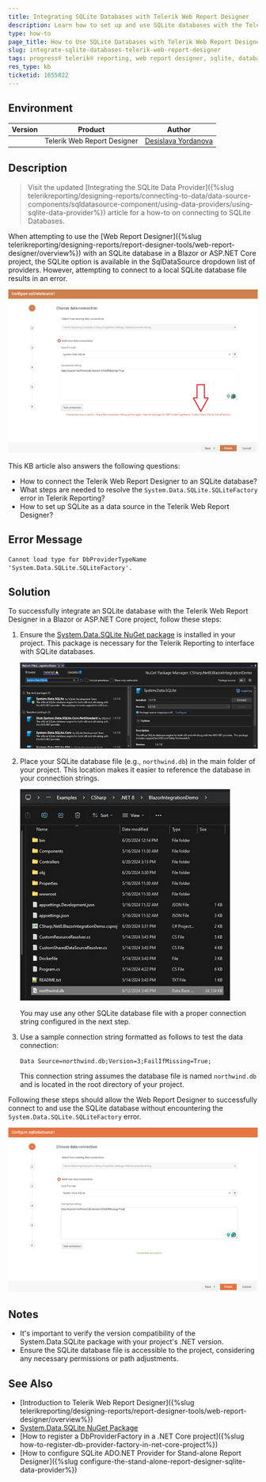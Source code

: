 ```yaml
---
title: Integrating SQLite Databases with Telerik Web Report Designer
description: Learn how to set up and use SQLite databases with the Telerik Web Report Designer in a Blazor project.
type: how-to
page_title: How to Use SQLite Databases with Telerik Web Report Designer in Blazor Projects
slug: integrate-sqlite-databases-telerik-web-report-designer
tags: progress® telerik® reporting, web report designer, sqlite, database, blazor, integration, system.data.sqlite
res_type: kb
ticketid: 1655822
---
```


## Environment

| Version | Product | Author | 
| --- | --- | ---- | 
| | Telerik Web Report Designer |[Desislava Yordanova](https://www.telerik.com/blogs/author/desislava-yordanova)| 

## Description

> Visit the updated [Integrating the SQLite Data Provider]({%slug telerikreporting/designing-reports/connecting-to-data/data-source-components/sqldatasource-component/using-data-providers/using-sqlite-data-provider%}) article for a how-to on connecting to SQLite Databases.

When attempting to use the [Web Report Designer]({%slug telerikreporting/designing-reports/report-designer-tools/web-report-designer/overview%}) with an SQLite database in a Blazor or ASP.NET Core project, the SQLite option is available in the SqlDataSource dropdown list of providers. However, attempting to connect to a local SQLite database file results in an error.

![SQLiteFactory Error](images/sqlite-web-report-designer-error.png)   

This KB article also answers the following questions:

- How to connect the Telerik Web Report Designer to an SQLite database?
- What steps are needed to resolve the `System.Data.SQLite.SQLiteFactory` error in Telerik Reporting?
- How to set up SQLite as a data source in the Telerik Web Report Designer?

## Error Message

`Cannot load type for DbProviderTypeName 'System.Data.SQLite.SQLiteFactory'.`

## Solution

To successfully integrate an SQLite database with the Telerik Web Report Designer in a Blazor or ASP.NET Core project, follow these steps:

1. Ensure the [System.Data.SQLite NuGet package](https://www.nuget.org/packages/System.Data.SQLite/) is installed in your project. This package is necessary for the Telerik Reporting to interface with SQLite databases.

    ![System.Data.SQLite NuGet](images/sqlite-web-report-designer-step-1.png)  

1. Place your SQLite database file (e.g., `northwind.db`) in the main folder of your project. This location makes it easier to reference the database in your connection strings.

    ![SQLite database](images/sqlite-web-report-designer-step-2.png)

    You may use any other SQLite database file with a proper connection string configured in the next step.

1. Use a sample connection string formatted as follows to test the data connection: 

   `Data Source=northwind.db;Version=3;FailIfMissing=True;`
    
    This connection string assumes the database file is named `northwind.db` and is located in the root directory of your project.

Following these steps should allow the Web Report Designer to successfully connect to and use the SQLite database without encountering the `System.Data.SQLite.SQLiteFactory` error.

![Connected Successfully](images/sqlite-web-report-designer-step-3.png)   

## Notes

- It's important to verify the version compatibility of the System.Data.SQLite package with your project's .NET version.
- Ensure the SQLite database file is accessible to the project, considering any necessary permissions or path adjustments.

## See Also

- [Introduction to Telerik Web Report Designer]({%slug telerikreporting/designing-reports/report-designer-tools/web-report-designer/overview%})
- [System.Data.SQLite NuGet Package](https://www.nuget.org/packages/System.Data.SQLite/)
- [How to register a DbProviderFactory in a .NET Core project]({%slug how-to-register-db-provider-factory-in-net-core-project%})
- [How to configure SQLite ADO.NET Provider for Stand-alone Report Designer]({%slug configure-the-stand-alone-report-designer-sqlite-data-provider%})
